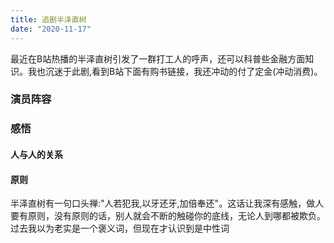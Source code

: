 ```yaml
---
title: 追剧半泽直树
date: "2020-11-17"
---
```


最近在B站热播的半泽直树引发了一群打工人的呼声，还可以科普些金融方面知识。我也沉迷于此剧,看到B站下面有购书链接，我还冲动的付了定金(冲动消费)。

### 演员阵容


### 感悟

#### 人与人的关系

#### 原则
半泽直树有一句口头禅:"人若犯我,以牙还牙,加倍奉还"。这话让我深有感触，做人要有原则，没有原则的话，别人就会不断的触碰你的底线，无论人到哪都被欺负。过去我以为老实是一个褒义词，但现在才认识到是中性词